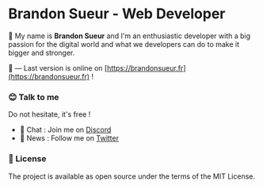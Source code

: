 # Brandon Sueur - Web Developer

👋 My name is **Brandon Sueur** and I'm an enthusiastic developer with a big passion for the digital world and what we developers can do to make it bigger and stronger.

👀 — Last version is online on [https://brandonsueur.fr](https://brandonsueur.fr) !

### 😊  Talk to me
Do not hesitate, it's free !

- 💬  Chat : Join me on [Discord](https://discord.gg/xEQxr5Q)
- 📣  News : Follow me on [Twitter](https://twitter.com/_brandonsueur)

### 📖 License
The project is available as open source under the terms of the MIT License.
